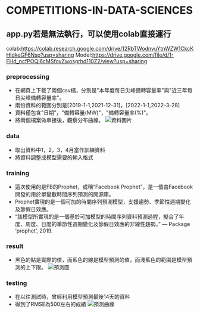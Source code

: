 # COMPETITIONS-IN-DATA-SCIENCES

## app.py若是無法執行，可以使用colab直接運行
colab:https://colab.research.google.com/drive/12RbTWodnvuYtnWZW1CkcKHIdkeGF6Nsp?usp=sharing
Model:https://drive.google.com/file/d/1-FHd_ncfPOQI6cMSfovZwosgrhd110Z2/view?usp=sharing

### preprocessing
- 在網頁上下載了兩個csv檔，分別是"本年度每日尖峰備轉容量率"與"近三年每日尖峰備轉容量率"。
- 兩份資料的範圍分別是[2019-1-1,2021-12-31]，[2022-1-1,2022-3-28]
- 資料僅包含"日期"，"備轉容量(MW)"，"備轉容量率(%)"。
- 將兩個檔案做串接後，觀察分布曲線。
![資料圖片](https://user-images.githubusercontent.com/37070545/160620968-70dff37f-dff9-4a67-b490-1fb0f8a16e18.png)
### data
- 取出資料中1，2，3，4月當作訓練資料
- 將資料調整成模型需要的輸入格式
### training
- 這次使用的是FB的Prophet，或稱“Facebook Prophet”，是一個由Facebook開發的用於單變數時間序列預測的開源庫。
- Prophet實現的是一個可加的時間序列預測模型，支援趨勢、季節性週期變化及節假日效應。
- “該模型所實現的是一個基於可加模型的時間序列資料預測過程，擬合了年度、周度、日度的季節性週期變化及節假日效應的非線性趨勢。” — Package ‘prophet’, 2019.
### result
- 黑色的點是實際的值，而藍色的線是模型預測的值，而淺藍色的範圍是模型預測的上下限。
![預測圖](https://user-images.githubusercontent.com/37070545/160627855-1cd3ce08-abf9-4963-bdbc-15b7e5092ebc.png)
### testing
- 在以往測試時，曾經利用模型預測最後14天的資料
- 得到了RMSE為500左右的成績
![預測曲線](https://user-images.githubusercontent.com/37070545/160628258-feba7d9f-6010-4061-904d-3b59ed73d931.png)
